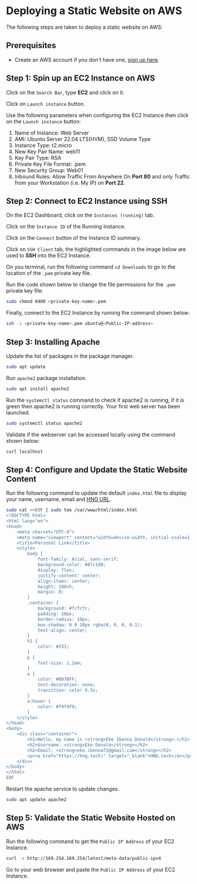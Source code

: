 # Deploying a Static Website on AWS

The following steps are taken to deploy a static website on AWS:

## Prerequisites

* Create an AWS account if you don't have one, [sign up here](https://signin.aws.amazon.com/signup?request_type=register).

## Step 1: Spin up an EC2 Instance on AWS

Click on the `Search Bar`, type **EC2** and click on it.


Click on `Launch instance` button.

Use the following parameters when configuring the EC2 Instance then click on the `Launch instance` button:
1. Name of Instance: Web Server
2. AMI: Ubuntu Server 22.04 LTS(HVM), SSD Volume Type
3. Instance Type: t2.micro
4. New Key Pair Name: web11
5. Key Pair Type: RSA
6. Private Key File Format: .pem
7. New Security Group: Web01
8. Inbound Rules: Allow Traffic From Anywhere On **Port 80** and only Traffic from your Workstation (i.e. My IP) on **Port 22**.

## Step 2: Connect to EC2 Instance using SSH

On the EC2 Dashboard, click on the `Instances (running)` tab.

Click on the `Instance ID` of the Running Instance.

Click on the `Connect` button of the Instance ID summary.

Click on `SSH Client` tab, the highlighted commands in the image below are used to **SSH** into the EC2 Instance.

On you terminal, run the following command `cd Downloads` to go to the location of the `.pem` private key file.

Run the code shown below to change the file permissions for the `.pem` private key file:

```sh
sudo chmod 0400 <private-key-name>.pem
```

Finally, connect to the EC2 Instance by running the command shown below:

```sh
ssh -i <private-key-name>.pem ubuntu@<Public-IP-address>
```

## Step 3: Installing Apache

Update the list of packages in the package manager.

```sh
sudo apt update
```

Run `apache2` package installation.

```sh
sudo apt install apache2
```

Run the `systemctl status` command to check if apache2 is running, if it is green then apache2 is running correctly. Your first web server has been launched.

```sh
sudo systemctl status apache2
```

Validate if the webserver can be accessed locally using the command shown below:

```sh
curl localhost
```

## Step 4: Configure and Update the Static Website Content

Run the following command to update the default `index.html` file to display your name, username, email and [HNG URL](http://hng.tech).

```sh
sudo cat <<EOF | sudo tee /var/www/html/index.html
<!DOCTYPE html>
<html lang="en">
<head>
    <meta charset="UTF-8">
    <meta name="viewport" content="width=device-width, initial-scale=1.0">
    <title>Personal Link</title>
    <style>
        body {
            font-family: Arial, sans-serif;
            background-color: #87c1d8;
            display: flex;
            justify-content: center;
            align-items: center;
            height: 100vh;
            margin: 0;
        }
        .container {
            background: #fcfcfc;
            padding: 20px;
            border-radius: 10px;
            box-shadow: 0 0 10px rgba(0, 0, 0, 0.1);
            text-align: center;
        }
        h1 {
            color: #333;
        }
        p {
            font-size: 1.2em;
        }
        a {
            color: #007BFF;
            text-decoration: none;
            transition: color 0.3s;
        }
        a:hover {
            color: #f9f9f9;
        }
    </style>
</head>
<body>
    <div class="container">
        <h1>Hello, my name is <strong>Eke Ikenna Donald</strong>.</h1>
        <h2>Username: <strong>Eke-Donald</strong></h2>
        <h2>Email: <strong>eke.ikenna71@gmail.com</strong></h2>
        <p><a href="https://hng.tech/" target="_blank">HNG.tech</a></p>
    </div>
</body>
</html>
EOF
```

Restart the apache service to update changes.

```sh
sudo apt update apache2
```

## Step 5: Validate the Static Website Hosted on AWS

Run the following command to get the `Public IP Address` of your EC2 Instance.

```sh
curl -s http://169.254.169.254/latest/meta-data/public-ipv4
```

Go to your web browser and paste the `Public IP Address` of your EC2 Instance.